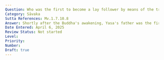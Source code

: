 ```yaml
---
Question: Who was the first to become a lay follower by means of the triple refuge?
Category: Sāvaka
Sutta References: Mv.1.7.10.8
Answer: Shortly after the Buddha's awakening, Yasa's father was the first person to become a lay follower by means of the triple refuge.
Date Entered: April 6, 2025
Review Status: Not started
Level: 
Priority: 
Number: 
Draft: true
---
```

